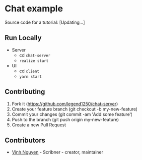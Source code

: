 # Chat example

Source code for a tutorial: [Updating...]

## Run Locally

- Server
  - cd `chat-server`
  - `realize start`
- UI
  - cd `client`
  - `yarn start`

## Contributing

1. Fork it (https://github.com/legend1250/chat-server)
2. Create your feature branch (git checkout -b my-new-feature)
3. Commit your changes (git commit -am 'Add some feature')
4. Push to the branch (git push origin my-new-feature)
5. Create a new Pull Request

## Contributors

- [Vinh Nguyen](https://github.com/legend1250) - Scribner - creator, maintainer

